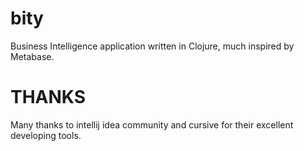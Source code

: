 # bity
Business Intelligence application written in Clojure, much inspired by Metabase.


# THANKS
Many thanks to intellij idea community and cursive for their excellent developing tools.